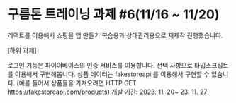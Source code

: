 # 구름톤 트레이닝 과제 #6(11/16 ~ 11/20)
리액트를 이용해서 쇼핑몰 앱 만들기
복습용과 상태관리용으로 재제작 진행했습니다.

[하위 과제]

로그인 기능은 파이어베이스의 인증 서비스를 이용합니다.
선택 사항으로 타입스크립트를 이용해서 구현해봅니다.
상품 데이터는 fakestoreapi 를 이용해서 구현할 수 있습니다. (예를 들어서 상품들을 가져오려면 HTTP GET https://fakestoreapi.com/products)
개발 기간: 2023. 11. 20~ 23. 11. 27

